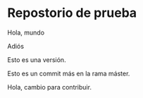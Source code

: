 # Repostorio de prueba

Hola, mundo

Adiós

Esto es una versión.

Esto es un commit más en la rama máster.

Hola, cambio para contribuir.
